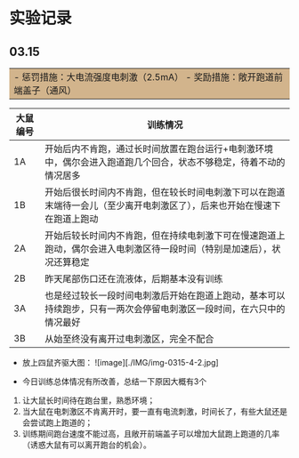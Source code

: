 # 实验记录

## 03.15
<table><tr><td bgcolor=Tan>
- 惩罚措施：大电流强度电刺激（2.5mA）
- 奖励措施：敞开跑道前端盖子（通风）
</td></tr></table>
 
 大鼠编号   |   训练情况  
---------  |  ---------
1A     |开始后内不肯跑，通过长时间放置在跑台运行+电刺激环境中，偶尔会进入跑道跑几个回合，状态不够稳定，待着不动的情况居多
1B     |开始后很长时间内不肯跑，但在较长时间电刺激下可以在跑道末端待一会儿（至少离开电刺激区了），后来也开始在慢速下在跑道上跑动 
2A     |开始后较长时间内不肯跑，但在持续电刺激下可在慢速跑道上跑动，偶尔会进入电刺激区待一段时间（特别是加速后），状况还算稳定   
2B     |昨天尾部伤口还在流液体，后期基本没有训练     
3A     |也是经过较长一段时间电刺激后开始在跑道上跑动，基本可以持续跑步，只有一两次会停留电刺激区一段时间，在六只中的情况最好     
3B     |从始至终没有离开过电刺激区，完全不配合     


* 放上四鼠齐驱大图：
![image][./IMG/img-0315-4-2.jpg]

* 今日训练总体情况有所改善，总结一下原因大概有3个
1. 让大鼠长时间待在跑台里，熟悉环境；
2. 当大鼠在电刺激区不肯离开时，要一直有电流刺激，时间长了，有些大鼠还是会尝试跑上跑道的；
3. 训练期间跑台速度不能过高，且敞开前端盖子可以增加大鼠跑上跑道的几率（诱惑大鼠有可以离开跑台的机会）。
